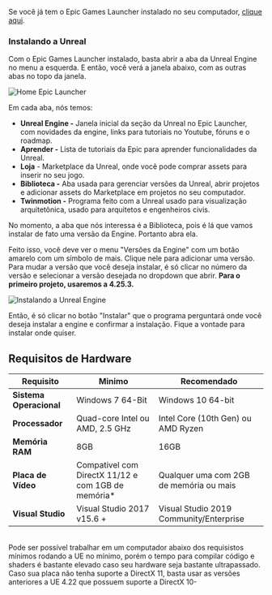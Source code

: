 Se você já tem o Epic Games Launcher instalado no seu computador, <a href="https://www.epicgames.com/store/pt-BR/download">clique aqui</a>.

### Instalando a Unreal

Com o Epic Games Launcher instalado, basta abrir a aba da Unreal Engine no menu a esquerda. E então, você verá a janela abaixo, com as outras abas no topo da janela.

<img src="https://www.notion.so/image/https%3A%2F%2Fs3-us-west-2.amazonaws.com%2Fsecure.notion-static.com%2F120b589c-3331-48ae-82b6-bcb09f1e6cd4%2FUntitled.png?table=block&id=a57bda60-19e7-4be3-aff3-af737c622b41&spaceId=3d18c372-6de7-4525-96f6-d64177f93245&width=3840&userId=e2c2f439-df60-4481-87dc-0547895af75e&cache=v2" alt="Home Epic Launcher">

Em cada aba, nós temos:

- **Unreal Engine -** Janela inicial da seção da Unreal no Epic Launcher, com  novidades da engine, links para tutoriais no Youtube, fóruns e o roadmap.
- **Aprender -** Lista de tutoriais da Epic para aprender funcionalidades da Unreal.
- **Loja** - Marketplace da Unreal, onde você pode comprar assets para inserir no seu jogo.
- **Biblioteca -** Aba usada para gerenciar versões da Unreal, abrir projetos e adicionar assets do Marketplace em projetos no seu computador.
- **Twinmotion -** Programa feito com a Unreal usado para visualização arquitetônica, usado para arquitetos e engenheiros civis.

No momento, a aba que nós interessa é a Biblioteca, pois é lá que vamos instalar de fato uma versão da Engine. Portanto abra ela.

Feito isso, você deve ver o menu "Versões da Engine" com um botão amarelo com um símbolo de mais. Clique nele para adicionar uma versão. Para mudar a versão que você deseja instalar, é só clicar no número da versão e selecionar a versão desejada no dropdown que abrir. 
**Para o primeiro projeto, usaremos a 4.25.3.** 

<img src="https://i.imgur.com/qWjRSHU.png" alt="Instalando a Unreal Engine">

Então, é só clicar no botão "Instalar" que o programa perguntará onde você deseja instalar a engine e confirmar a instalação. Fique a vontade para instalar onde quiser.

## Requisitos de Hardware
 
| Requisito | Minimo | Recomendado |
| ------ | ------ |  ------ | 
| **Sistema Operacional** | Windows 7 64-Bit | Windows 10 64-bit |
| **Processador** | Quad-core Intel ou AMD, 2.5 GHz  |  Intel Core (10th Gen) ou AMD Ryzen | 
| **Memória RAM** | 8GB |  16GB | 
| **Placa de Vídeo** | Compativel com DirectX 11/12 e com 1GB de memória* |  Qualquer uma com 2GB de memória ou mais | 
| **Visual Studio** | Visual Studio 2017 v15.6 +  |  Visual Studio 2019 Community/Enterprise | 
 
<p align="left">
<br>
Pode ser possível trabalhar em um computador abaixo dos requisistos mínimos rodando a UE no mínimo, porém o tempo para compilar código e shaders é bastante elevado caso seu hardware seja bastante ultrapassado. <br>
Caso sua placa não tenha suporte a DirectX 11, basta usar as versões anteriores a UE 4.22 que possuem suporte a DirectX 10-
<br>
</p>
 